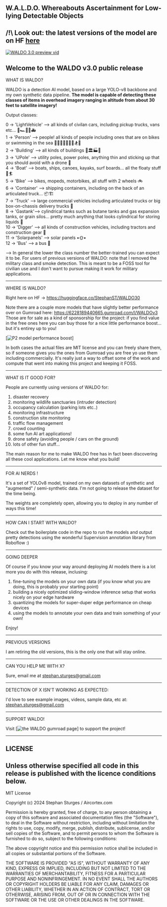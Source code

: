 W.A.L.D.O.
Whereabouts Ascertainment for Low-lying Detectable Objects 
---------------------------------------------------------------------


## /!\ Look out: the latest versions of the model are on HF [here](https://huggingface.co/StephanST/WALDO30)

[![WALDO 3.0 preview vid](https://i.imgur.com/hGghrLn.jpeg)](https://www.youtube.com/watch?v=1y5y9yklj2U)

Welcome to the WALDO v3.0 public release
---------------------------------------------------------------------


WHAT IS WALDO?

WALDO is a detection AI model, based on a large YOLO-v8 backbone and my own
synthetic data pipeline. **The model is capable of detecting these classes 
of items in overhead imagery ranging in altitude from about 30 feet to 
satellite imagery!**


Output classes:

0 -> 'LightVehicle'  --> all kinds of civilan cars, including pickup trucks, vans etc... 🚗🏎️🚓🚐🚑 </br>
1 -> 'Person' --> people! all kinds of people including ones that are on bikes or swimming in the sea 🧍‍♀️🕺💃🧜🏽‍♀️🏂🧞</br> 
2 -> 'Building' --> all kinds of buildings 🕌🏛️🏭🏡</br>
3 -> 'UPole' --> utility poles, power poles, anything thin and sticking up that you should avoid with a drone 🎏</br>
4 -> 'Boat' --> boats, ships, canoes, kayaks, surf boards... all the floaty stuff 🚢🏄</br>
5 -> 'Bike' --> bikes, mopeds, motorbikes, all stuff with 2 wheels 🚲</br>
6 -> 'Container' --> shipping containers, including on the back of an articulated truck... 📦🏗️</br>
7 -> 'Truck' --> large commercial vehicles including articulated trucks or big box-on-chassis delivery trucks 🚚</br>
8 -> 'Gastank'--> cylindrical tanks such as butane tanks and gas expansion tanks, or grain silos... pretty much anything that looks cylindrical for storing liquids 🫙</br>
10 -> 'Digger' --> all kinds of construction vehicles, including tractors and construction gear 🚜</br>
11 -> 'Solarpanels' --> solar panels ▪️🌞▪️</br>
12 -> 'Bus' --> a bus 🚌</br>

--> In general the lower the class number the better-trained you can expect it to be.
For users of previous versions of WALDO: note that I removed the military class and smoke detection. This is meant to be a FOSS tool for civilian use and I don't want to pursue making it work for military applications.


---------------------------------------------------------------------

WHERE IS WALDO?

Right here on HF -> https://huggingface.co/StephanST/WALDO30

Note there are a couple more models that have slightly better performance over on Gumroad here: https://6228189440665.gumroad.com/l/WALDOv3
Those are for sale as a kind of sponsorship for the project: if you find value in the free ones here you can buy those for a nice little performance boost... but it's entirey up to you! 


[![P2 model performance boost](https://i.imgur.com/VKa5NN5.png)]


In both cases the actual files are MIT license and you can freely share them, so if someone gives you the ones from Gumroad you are free yo use them including commercially. It's really just a way to offset some of the work and compute that went into making this project and keeping it FOSS.


---------------------------------------------------------------------                                                                                                                                                               

WHAT IS IT GOOD FOR?

People are currently using versions of WALDO for:
1. disaster recovery
2. monitoring wildlife sanctuaries (intruder detection)
3. occupancy calculation (parking lots etc..)
4. monitoring infrastructure 
5. construction site monitoring
6. traffic flow management
7. crowd counting
8. some fun AI art applications!
9. drone safety (avoiding people / cars on the ground)
10. lots of other fun stuff...

The main reason for me to make WALDO free has in fact been discovering all these cool applications. Let me know what you build!

---------------------------------------------------------------------                                                                                                                                                               

FOR AI NERDS !

It's a set of YOLOv8 model, trained on my own datasets of synthetic and "augmented" / semi-synthetic data.
I'm not going to release the dataset for the time being.

The weights are completely open, allowing you to deploy in any number of ways this time! 


---------------------------------------------------------------------                                                                                

HOW CAN I START WITH WALDO?  

Check out the boilerplate code in the repo to run the models and output pretty detections using the wonderful Supervision annotation library from Roboflow :) 

---------------------------------------------------------------------

GOING DEEPER

Of course if you know your way around deploying AI models there is a lot more you do
with this release, inclusing:

1. fine-tuning the models on your own data (if you know what you are doing, this is probably your starting point)
2. building a nicely optimized sliding-window inference setup that works nicely on your edge hardware
3. quantizing the models for super-duper edge performance on cheap devices
4. using the models to annotate your own data and train something of your own!


Enjoy!

---------------------------------------------------------------------


PREVIOUS VERSIONS

I am retiring the old versions, this is the only one that will stay online.

---------------------------------------------------------------------


CAN YOU HELP ME WITH X? 

Sure, email me at stephan.sturges@gmail.com


---------------------------------------------------------------------


DETECTION OF X ISN'T WORKING AS EXPECTED:

I'd love to see example images, videos, sample data, etc at:
stephan.sturges@gmail.com


---------------------------------------------------------------------

SUPPORT WALDO!

Visit [![the WALDO gumroad page](https://t.co/kRvhYkVxW2)] to support the project!

---------------------------------------------------------------------


LICENSE
----------------------------------------------------------------------------

Unless otherwise specified all code in this release is published with the 
licence conditions below.
----------------------------------------------------------------------------


MIT License

Copyright (c) 2024 Stephan Sturges / Aircortex.com 

Permission is hereby granted, free of charge, to any person obtaining a copy
of this software and associated documentation files (the "Software"), to deal
in the Software without restriction, including without limitation the rights
to use, copy, modify, merge, publish, distribute, sublicense, and/or sell
copies of the Software, and to permit persons to whom the Software is
furnished to do so, subject to the following conditions:

The above copyright notice and this permission notice shall be included in all
copies or substantial portions of the Software.

THE SOFTWARE IS PROVIDED "AS IS", WITHOUT WARRANTY OF ANY KIND, EXPRESS OR
IMPLIED, INCLUDING BUT NOT LIMITED TO THE WARRANTIES OF MERCHANTABILITY,
FITNESS FOR A PARTICULAR PURPOSE AND NONINFRINGEMENT. IN NO EVENT SHALL THE
AUTHORS OR COPYRIGHT HOLDERS BE LIABLE FOR ANY CLAIM, DAMAGES OR OTHER
LIABILITY, WHETHER IN AN ACTION OF CONTRACT, TORT OR OTHERWISE, ARISING FROM,
OUT OF OR IN CONNECTION WITH THE SOFTWARE OR THE USE OR OTHER DEALINGS IN THE
SOFTWARE.
